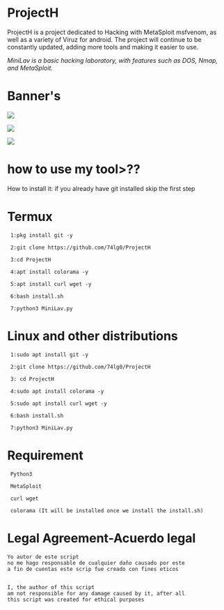 # ProjectH
ProjectH is a project dedicated to Hacking with MetaSploit msfvenom, as well as a variety of Viruz for android. 
The project will continue to be constantly updated, adding more tools and making it easier to use.

*MiniLav is a basic hacking laboratory, with features such as DOS, Nmap, and MetaSploit.*

# Banner's
![](https://i.postimg.cc/NMBVm0dy/IMG-20221219-142031.jpg)

![](https://i.postimg.cc/ZqZjDMp2/IMG-20221219-142052.jpg)

![](https://i.postimg.cc/W1KqdFbn/IMG-20221219-142111.jpg)
# how to use my tool>??
How to install it: 
if you already have git installed skip the first step
 # Termux
     1:pkg install git -y
   
     2:git clone https://github.com/74lg0/ProjectH
     
     3:cd ProjectH
      
     4:apt install colorama -y 
     
     5:apt install curl wget -y
     
     6:bash install.sh
     
     7:python3 MiniLav.py
     
# Linux and other distributions
     1:sudo apt install git -y
     
     2:git clone https://github.com/74lg0/ProjectH
     
     3: cd ProjectH
     
     4:sudo apt install colorama -y
     
     5:sudo apt install curl wget -y
     
     6:bash install.sh
     
     7:python3 MiniLav.py
     
# Requirement
     
     Python3
     
     MetaSploit
     
     curl wget
     
     colorama (It will be installed once we install the install.sh)
     
     
# Legal Agreement-Acuerdo legal
    Yo autor de este script
    no me hago responsable de cualquier daño causado por este
    a fin de cuentas este scrip fue creado con fines eticos
    
    
    I, the author of this script
    am not responsible for any damage caused by it, after all 
    this script was created for ethical purposes
